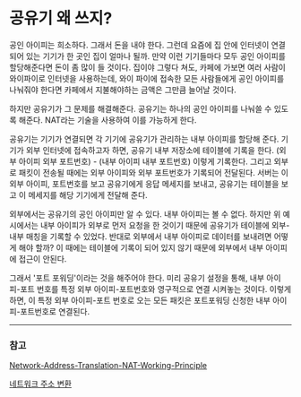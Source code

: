 # 공유기 왜 쓰지?

공인 아이피는 희소하다. 그래서 돈을 내야 한다. 그런데 요즘에 집 안에 인터넷이 연결되어 있는 기기가 한 곳인 집이 얼마나 될까. 만약 이런 기기들마다 모두 공인 아이피를 할당해준다면 돈이 좀 많이 들 것이다. 집이야 그렇다 쳐도, 카페에 가보면 여러 사람이 와이파이로 인터넷을 사용하는데, 와이 파이에 접속한 모든 사람들에게 공인 아이피를 나눠줘야 한다면 카페에서 지불해야하는 금액은 그만큼 늘어날 것이다. 

하지만 공유기가 그 문제를 해결해준다. 공유기는 하나의 공인 아이피를 나눠쓸 수 있도록 해준다. NAT라는 기술을 사용하여 이를 가능하게 한다.  

공유기는 기기가 연결되면 각 기기에 공유기가 관리하는 내부 아이피를 할당해 준다. 기기가 외부 인터넷에 접속하고자 하면, 공유기 내부 저장소에 테이블에 기록을 한다. (외부 아이피 외부 포트번호) - (내부 아이피 내부 포트번호) 이렇게 기록한다. 그리고 외부로 패킷이 전송될 때에는 외부 아이피와 외부 포트번호가 기록되어 전달된다. 서버는 이 외부 아이피, 포트번호를 보고 공유기에게 응답 메세지를 보내고, 공유기는 테이블을 보고 이 메세지를 해당 기기에게 전달해 준다. 

외부에서는 공유기의 공인 아이피만 알 수 있다. 내부 아이피는 볼 수 없다. 하지만 위 예시에서는 내부 아이피가 외부로 먼저 요청을 한 것이기 때문에 공유기가 테이블에 외부-내부 매칭을 기록할 수 있었다. 반대로 외부에서 내부 아이피로 데이터를 보내려면 어떻게 해야 할까? 이 때에는 테이블에 기록이 되어 있지 않기 때문에 외부에서 내부 아이피에 접근이 안된다.  

그래서 '포트 포워딩'이라는 것을 해주어야 한다. 미리 공유기 설정을 통해, 내부 아이피-포트 번호를 특정 외부 아이피-포트번호와 영구적으로 연결 시켜놓는 것이다. 이렇게 하면, 이 특정 외부 아이피-포트 번호로 오는 모든 패킷은 포트포워딩 신청한 내부 아이피-포트번호로 연결된다.

---
### 참고 
[Network-Address-Translation-NAT-Working-Principle](https://www.researchgate.net/figure/Network-Address-Translation-NAT-Working-Principle_fig4_334557400#:~:text=Network%20Address%20Translation%20(NAT)%20Working%20Principle)

[네트워크 주소 변환](https://ko.wikipedia.org/wiki/%EB%84%A4%ED%8A%B8%EC%9B%8C%ED%81%AC_%EC%A3%BC%EC%86%8C_%EB%B3%80%ED%99%98)